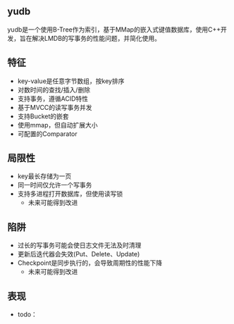 ## yudb

yudb是一个使用B-Tree作为索引，基于MMap的嵌入式键值数据库，使用C++开发，旨在解决LMDB的写事务的性能问题，并简化使用。

## 特征

- key-value是任意字节数组，按key排序
- 对数时间的查找/插入/删除
- 支持事务，遵循ACID特性
- 基于MVCC的读写事务并发
- 支持Bucket的嵌套
- 使用mmap，但自动扩展大小
- 可配置的Comparator

## 局限性

- key最长存储为一页
- 同一时间仅允许一个写事务
- 支持多进程打开数据库，但使用读写锁
  - 未来可能得到改进

## 陷阱

- 过长的写事务可能会使日志文件无法及时清理
- 更新后迭代器会失效(Put、Delete、Update)
- Checkpoint是同步执行的，会导致周期性的性能下降
  - 未来可能得到改进

## 表现

- todo：